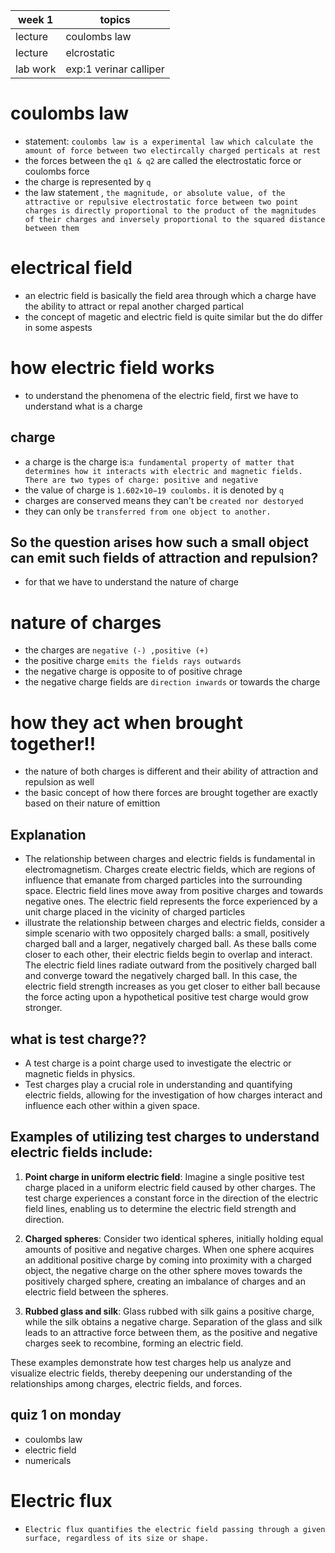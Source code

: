 |   week 1  | topics |
|-----|-----|
| lecture | coulombs law |
| lecture | elcrostatic |
| lab work | exp:1 verinar calliper |

# coulombs law 
* statement:
            `coulombs law is a experimental law which calculate the amount of force between two electircally charged perticals at rest `
* the forces between the ` q1 & q2 ` are called the electrostatic force or coulombs force
*  the charge is represented by ` q `
* the law statement , ` the magnitude, or absolute value, of the attractive or repulsive electrostatic force between two point charges is directly proportional to the product of the magnitudes of their charges and inversely proportional to the squared distance between them `

# electrical field 
* an electric field is basically the field area through which a charge have the ability to attract or repal another charged partical
* the concept of magetic and electric field is quite similar but the do differ in some aspests
# how electric field works
* to understand the phenomena of the electric field, first we have to understand what is a charge
## charge 
* a charge is the charge is:`a fundamental property of matter that determines how it interacts with electric and magnetic fields. There are two types of charge: positive and negative`
* the value of charge is `1.602×10−19 coulombs.` it is denoted by `q`
* charges are conserved means they can't be `created nor destoryed`
* they can only be `transferred from one object to another.`
## So the question arises how such a small object can emit such fields of attraction and repulsion?
* for that we have to understand the nature of charge
# nature of charges
* the charges are `negative (-) ,positive (+)`
* the positive charge `emits the fields rays outwards`
* the negative charge is opposite to of positive chrage
* the negative charge fields are `direction inwards` or towards the charge
# how they act when brought together!!
* the nature of both charges is different and their ability of attraction and repulsion as well
* the basic concept of how there forces are brought together are exactly based on their nature of emittion 
## Explanation
* The relationship between charges and electric fields is fundamental in electromagnetism. Charges create electric fields, which are regions of influence that emanate from charged particles into the surrounding space. Electric field lines move away from positive charges and towards negative ones. The electric field represents the force experienced by a unit charge placed in the vicinity of charged particles
* illustrate the relationship between charges and electric fields, consider a simple scenario with two oppositely charged balls: a small, positively charged ball and a larger, negatively charged ball. As these balls come closer to each other, their electric fields begin to overlap and interact. The electric field lines radiate outward from the positively charged ball and converge toward the negatively charged ball. In this case, the electric field strength increases as you get closer to either ball because the force acting upon a hypothetical positive test charge would grow stronger.
## what is test charge??
* A test charge is a point charge used to investigate the electric or magnetic fields in physics.
* Test charges play a crucial role in understanding and quantifying electric fields, allowing for the investigation of how charges interact and influence each other within a given space.
## Examples of utilizing test charges to understand electric fields include:

1. **Point charge in uniform electric field**: Imagine a single positive test charge placed in a uniform electric field caused by other charges. The test charge experiences a constant force in the direction of the electric field lines, enabling us to determine the electric field strength and direction.

2. **Charged spheres**: Consider two identical spheres, initially holding equal amounts of positive and negative charges. When one sphere acquires an additional positive charge by coming into proximity with a charged object, the negative charge on the other sphere moves towards the positively charged sphere, creating an imbalance of charges and an electric field between the spheres.

3. **Rubbed glass and silk**: Glass rubbed with silk gains a positive charge, while the silk obtains a negative charge. Separation of the glass and silk leads to an attractive force between them, as the positive and negative charges seek to recombine, forming an electric field.

These examples demonstrate how test charges help us analyze and visualize electric fields, thereby deepening our understanding of the relationships among charges, electric fields, and forces.

## quiz 1 on monday 
* coulombs law
* electric field
* numericals

 # Electric flux
 * `Electric flux quantifies the electric field passing through a given surface, regardless of its size or shape.`
  
   
